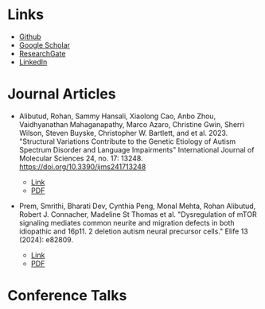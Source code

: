 # Links

* [Github](https://github.com/RohanAlibutud)
* [Google Scholar ](https://scholar.google.com/citations?hl=en&user=KfV9jIIAAAAJ)
* [ResearchGate](https://www.researchgate.net/profile/Rohan-Alibutud)
* [LinkedIn](https://www.linkedin.com/in/rohan-alibutud-2259b2104)

# Journal Articles

* Alibutud, Rohan, Sammy Hansali, Xiaolong Cao, Anbo Zhou, Vaidhyanathan Mahaganapathy, Marco Azaro, Christine Gwin, Sherri Wilson, Steven Buyske, Christopher W. Bartlett, and et al. 2023. "Structural Variations Contribute to the Genetic Etiology of Autism Spectrum Disorder and Language Impairments" International Journal of Molecular Sciences 24, no. 17: 13248. https://doi.org/10.3390/ijms241713248 
	* [Link](https://www.mdpi.com/1422-0067/24/17/13248)
	* [PDF](https://www.mdpi.com/1422-0067/24/17/13248/pdf?version=1693040499)

* Prem, Smrithi, Bharati Dev, Cynthia Peng, Monal Mehta, Rohan Alibutud, Robert J. Connacher, Madeline St Thomas et al. "Dysregulation of mTOR signaling mediates common neurite and migration defects in both idiopathic and 16p11. 2 deletion autism neural precursor cells." Elife 13 (2024): e82809.
	* [Link](https://elifesciences.org/articles/82809)
	* [PDF](https://elifesciences.org/download/aHR0cHM6Ly9jZG4uZWxpZmVzY2llbmNlcy5vcmcvYXJ0aWNsZXMvODI4MDkvZWxpZmUtODI4MDktdjIucGRmP2Nhbm9uaWNhbFVyaT1odHRwczovL2VsaWZlc2NpZW5jZXMub3JnL2FydGljbGVzLzgyODA5/elife-82809-v2.pdf?_hash=AOkq8iSFgf76Nn7fPWncLqWzL%2FFDCPhv84Thk5X%2BED4%3D)

# Conference Talks
